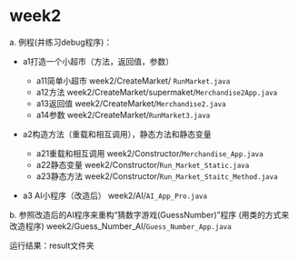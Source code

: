 # week2
a. 例程(并练习debug程序)：

- a1打造一个小超市（方法，返回值，参数）
  - a11简单小超市             week2/CreateMarket/ `RunMarket.java`
  - a12方法                         week2/CreateMarket/supermaket/`Merchandise2App.java`
  - a13返回值                     week2/CreateMarket/`Merchandise2.java`
  - a14参数                         week2/CreateMarket/`RunMarket3.java`

- a2构造方法（重载和相互调用），静态方法和静态变量
  - a21重载和相互调用      week2/Constructor/`Merchandise_App.java`
  - a22静态变量                  week2/Constructor/`Run_Market_Static.java`
  - a23静态方法                  week2/Constructor/`Run_Market_Staitc_Method.java`

- a3 AI小程序（改造后）             week2/AI/`AI_App_Pro.java`

b. 参照改造后的AI程序来重构“猜数字游戏(GuessNumber)”程序
(用类的方式来改造程序)  week2/Guess_Number_AI/`Guess_Number_App.java`

运行结果：result文件夹
